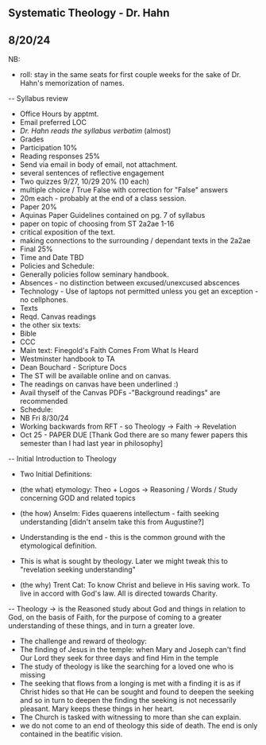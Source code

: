 Systematic Theology - Dr. Hahn
--
8/20/24
--
NB:
 - roll: stay in the same seats for first couple weeks for the sake of Dr. Hahn's memorization of names.

  -- Syllabus review
 - Office Hours by apptmt.
 - Email preferred LOC
 - *Dr. Hahn reads the syllabus verbatim* (almost)
 - Grades
  - Participation 10%
  - Reading responses 25%
   - Send via email in body of email, not attachment.
   - several sentences of reflective engagement
  - Two quizzes 9/27, 10/29 20% (10 each)
   - multiple choice / True False with correction for "False" answers
   - 20m each - probably at the end of a class session.
  - Paper 20%
   - Aquinas Paper Guidelines contained on pg. 7 of syllabus
   - paper on topic of choosing from ST 2a2ae 1-16
   - critical exposition of the text.
   - making connections to the surrounding / dependant texts in the 2a2ae
  - Final 25%
   - Time and Date TBD
 - Policies and Schedule:
  - Generally policies follow seminary handbook.
  - Absences - no distinction between excused/unexcused abscences
  - Technology - Use of laptops not permitted unless you get an exception - no cellphones.
 - Texts
  - Reqd. Canvas readings
  - the other six texts:
   - Bible
   - CCC
   - Main text: Finegold's Faith Comes From What Is Heard
   - Westminster handbook to TA
   - Dean Bouchard - Scripture Docs
   - The ST will be available online and on canvas.
   - The readings on canvas have been underlined :)
   - Avail thyself of the Canvas PDFs
   -"Background readings" are recommended
 - Schedule:
  - NB Fri 8/30/24
  - Working backwards from RFT - so Theology -> Faith -> Revelation
  - Oct 25 - PAPER DUE
[Thank God there are so many fewer papers this semester than I had last year in philosophy]

 -- Initial Introduction to Theology
 - Two Initial Definitions:
  - (the what) etymology: Theo + Logos -> Reasoning / Words / Study concerning GOD and related topics
  - (the how) Anselm: Fides quaerens intellectum - faith seeking understanding [didn't anselm take this from Augustine?]
   - Understanding is the end - this is the common ground with the etymological definition.
   - This is what is sought by theology. Later we might tweak this to "revelation seeking understanding"

 - (the why) Trent Cat: To know Christ and believe in His saving work.  To live in accord with God's law.  All is directed towards Charity. 

 -- Theology -> is the Reasoned study about God 
 		and things in relation to God, 
		on the basis of Faith, 
		for the purpose of coming to a greater understanding of these things, 
		and in turn a greater love.

 - The challenge and reward of theology:
  - The finding of Jesus in the temple:
   when Mary and Joseph can't find Our Lord
   they seek for three days and find Him in the temple
 - The study of theology is like the searching for a loved one who is missing
 - The seeking that flows from a longing is met with a finding
  it is as if Christ hides so that He can be sought and found
  to deepen the seeking and so in turn to deepen the finding
  the seeking is not necessarily pleasant.
  Mary keeps these things in her heart. 
 - The Church is tasked with witnessing to more than she can explain.
  - we do not come to an end of theology this side of death. The end is only contained in the beatific vision.
